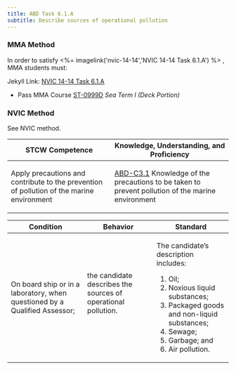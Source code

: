 ```yaml
---
title: ABD Task 6.1.A 
subtitle: Describe sources of operational pollution
---
```



### MMA Method

In order to satisfy <%= imagelink('nvic-14-14','NVIC 14-14  Task  6.1.A') %> , MMA students must:

Jekyll Link: [NVIC 14-14  Task  6.1.A](/stcw23/assets/images/nvic-14-14.pdf)

* Pass MMA Course  [ST-0999D](ST-0999D) *Sea Term I (Deck Portion)*


### NVIC Method

<a onclick="togglevisibility('nvic_methods')" >See NVIC method.</a>

<div id='nvic_methods' class='hide'>

<table>
<thead>
<tr>
<th class='forty'> STCW Competence </th>
<th class='sixty'> Knowledge, Understanding, and Proficiency </th>
</tr>
</thead>




<tbody>
<tr><td markdown='1'>

Apply precautions and contribute to the prevention of pollution of the marine environment

</td><td markdown='1'>

[ABD-C3.1](../../tables/25.html#ABD-C3.1) Knowledge of the precautions to be taken to prevent pollution of the marine environment

</td></tr>


</tbody>
</table>


<table>
<thead>
<tr><th class='twenty'>  Condition </th><th class='twenty'> Behavior </th><th  class='sixty'>Standard </th></tr>
</thead>
<tbody >



<tr><td markdown='1'>

On board ship or in a laboratory, when questioned by a Qualified Assessor;

</td><td markdown='1'>

the candidate describes the sources of operational pollution.

<br>

<div class="tooltip">
<span class="tooltiptext">
</span>
</div>


</td><td markdown='1'>

The candidate’s description includes:

1. Oil;
2. Noxious liquid substances;
3. Packaged goods and non-liquid substances;
4. Sewage;
5. Garbage; and
6. Air pollution. 

</td></tr>
</tbody>
</table>
</div>

